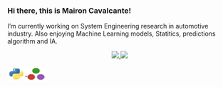 ### Hi there, this is Mairon Cavalcante!


I’m currently working on System Engineering research in automotive industry.
Also enjoying Machine Learning models, Statitics, predictions algorithm and IA.

<div align="center">
  <a href="https://github.com/MaironCavalcante">
  <img width="50%" src="https://github-readme-stats.vercel.app/api?username=MaironCavalcante&show_icons=true&theme=dark&include_all_commits=true&count_private=true"/>
  <img width="50%" src="https://github-readme-stats.vercel.app/api/top-langs/?username=MaironCavalcante&layout=compact&langs_count=7&theme=dark"/>
</div>

  <div style="display: inline_block"><br>
  <img align="center" alt="Mairon-Python" height="30" width="40" src="https://raw.githubusercontent.com/devicons/devicon/master/icons/python/python-original.svg">
  <img align="center" alt="Mairon-Julia" height="30" width="40" src="https://raw.githubusercontent.com/devicons/devicon/master/icons/julia/julia-original.svg">
  <src="https://media.discordapp.net/attachments/639956127056134178/890373478988013628/Publicacoes_Instagram_1_1.png?width=676&height=676">
</div>
  
  ##
